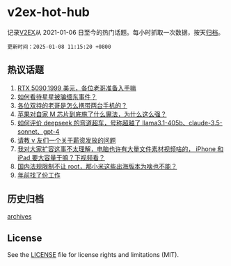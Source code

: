 # v2ex-hot-hub

 记录[V2EX](https://www.v2ex.com/)从 2021-01-06 日至今的热门话题。每小时抓取一次数据，按天[归档](archives)。

`更新时间：2025-01-08 11:15:20 +0800`

## 热议话题

1. [RTX 5090,1999 美元，各位老哥准备入手嘛](https://www.v2ex.com/t/1103140)
1. [如何看待星星被骗缅东事件？](https://www.v2ex.com/t/1103371)
1. [各位双持的老哥是怎么携带两台手机的？](https://www.v2ex.com/t/1103181)
1. [苹果对自家 M 芯片到底施了什么魔法，为什么这么强？](https://www.v2ex.com/t/1103173)
1. [如何评价 deepseek 的弯道超车，号称超越了 llama3.1-405b、claude-3.5-sonnet、gpt-4](https://www.v2ex.com/t/1103363)
1. [请教 v 友们一个关于薪资发放的问题](https://www.v2ex.com/t/1103279)
1. [我对大家扩容这事不太理解，电脑也许有大量文件素材视频啥的， iPhone 和 iPad 要大容量干嘛？下视频看？](https://www.v2ex.com/t/1103224)
1. [国内法规限制不让 root，那小米这些出海版本为啥也不能？](https://www.v2ex.com/t/1103131)
1. [年前找了份工作](https://www.v2ex.com/t/1103184)

## 历史归档

[archives](archives)

## License

See the [LICENSE](LICENSE) file for license rights and limitations (MIT).
